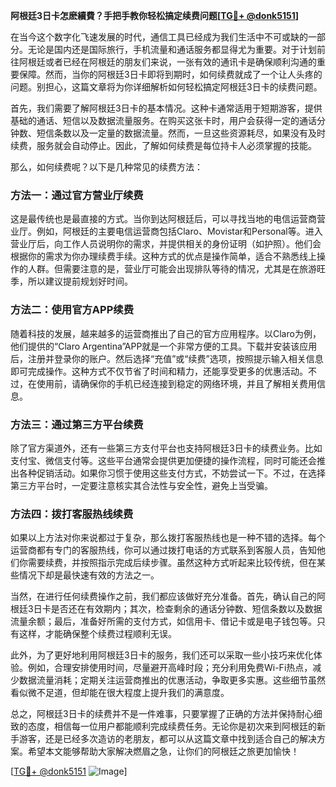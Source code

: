**阿根廷3日卡怎麽續費？手把手教你轻松搞定续费问题[[TG💪+ @donk5151](https://t.me/s/donk5151)]**

在当今这个数字化飞速发展的时代，通信工具已经成为我们生活中不可或缺的一部分。无论是国内还是国际旅行，手机流量和通话服务都显得尤为重要。对于计划前往阿根廷或者已经在阿根廷的朋友们来说，一张有效的通讯卡是确保顺利沟通的重要保障。然而，当你的阿根廷3日卡即将到期时，如何续费就成了一个让人头疼的问题。别担心，这篇文章将为你详细解析如何轻松搞定阿根廷3日卡的续费问题。

首先，我们需要了解阿根廷3日卡的基本情况。这种卡通常适用于短期游客，提供基础的通话、短信以及数据流量服务。在购买这张卡时，用户会获得一定的通话分钟数、短信条数以及一定量的数据流量。然而，一旦这些资源耗尽，如果没有及时续费，服务就会自动停止。因此，了解如何续费是每位持卡人必须掌握的技能。

那么，如何续费呢？以下是几种常见的续费方法：

### 方法一：通过官方营业厅续费

这是最传统也是最直接的方式。当你到达阿根廷后，可以寻找当地的电信运营商营业厅。例如，阿根廷的主要电信运营商包括Claro、Movistar和Personal等。进入营业厅后，向工作人员说明你的需求，并提供相关的身份证明（如护照）。他们会根据你的需求为你办理续费手续。这种方式的优点是操作简单，适合不熟悉线上操作的人群。但需要注意的是，营业厅可能会出现排队等待的情况，尤其是在旅游旺季，所以建议提前规划好时间。

### 方法二：使用官方APP续费

随着科技的发展，越来越多的运营商推出了自己的官方应用程序。以Claro为例，他们提供的“Claro Argentina”APP就是一个非常方便的工具。下载并安装该应用后，注册并登录你的账户。然后选择“充值”或“续费”选项，按照提示输入相关信息即可完成操作。这种方式不仅节省了时间和精力，还能享受更多的优惠活动。不过，在使用前，请确保你的手机已经连接到稳定的网络环境，并且了解相关费用信息。

### 方法三：通过第三方平台续费

除了官方渠道外，还有一些第三方支付平台也支持阿根廷3日卡的续费业务。比如支付宝、微信支付等。这些平台通常会提供更加便捷的操作流程，同时可能还会推出各种促销活动。如果你习惯于使用这些支付方式，不妨尝试一下。不过，在选择第三方平台时，一定要注意核实其合法性与安全性，避免上当受骗。

### 方法四：拨打客服热线续费

如果以上方法对你来说都过于复杂，那么拨打客服热线也是一种不错的选择。每个运营商都有专门的客服热线，你可以通过拨打电话的方式联系到客服人员，告知他们你需要续费，并按照指示完成后续步骤。虽然这种方式听起来比较传统，但在某些情况下却是最快速有效的方法之一。

当然，在进行任何续费操作之前，我们都应该做好充分准备。首先，确认自己的阿根廷3日卡是否还在有效期内；其次，检查剩余的通话分钟数、短信条数以及数据流量余额；最后，准备好所需的支付方式，如信用卡、借记卡或是电子钱包等。只有这样，才能确保整个续费过程顺利无误。

此外，为了更好地利用阿根廷3日卡的服务，我们还可以采取一些小技巧来优化体验。例如，合理安排使用时间，尽量避开高峰时段；充分利用免费Wi-Fi热点，减少数据流量消耗；定期关注运营商推出的优惠活动，争取更多实惠。这些细节虽然看似微不足道，但却能在很大程度上提升我们的满意度。

总之，阿根廷3日卡的续费并不是一件难事，只要掌握了正确的方法并保持耐心细致的态度，相信每一位用户都能顺利完成续费任务。无论你是初次来到阿根廷的新手游客，还是已经多次造访的老朋友，都可以从这篇文章中找到适合自己的解决方案。希望本文能够帮助大家解决燃眉之急，让你们的阿根廷之旅更加愉快！

[[TG💪+ @donk5151](https://t.me/s/donk5151) ![Image](https://i.postimg.cc/rwNCRYN7/Snipaste-2025-04-30-17-27-05.png)]